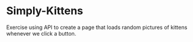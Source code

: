 # Simply-Kittens
Exercise using API to create a page that loads random pictures of kittens whenever we click a button.

